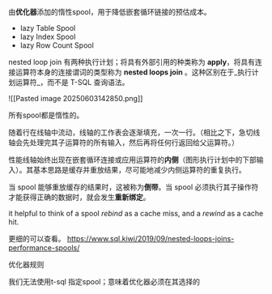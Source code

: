 
由**优化器**添加的惰性spool，用于降低嵌套循环链接的预估成本。

- lazy Table Spool
- lazy Index Spool
- lazy Row Count Spool


nested loop join 有两种执行计划；将具有外部引用的种类称为 **apply**，将具有连接运算符本身的连接谓词的类型称为 **nested loops join** 。这种区别在于_执行计划运算符_，而不是 T-SQL 查询语法。


![[Pasted image 20250603142850.png]]


所有spool都是惰性的。

随着行在线轴中流动，线轴的工作表会逐渐填充，一次一行。（相比之下，急切线轴会先处理完其子运算符的所有输入，然后再将任何行返回给父运算符。）

性能线轴始终出现在嵌套循环连接或应用运算符的**内侧**（图形执行计划中的下部输入）。其基本思路是缓存并重放结果，尽可能地减少内侧运算符的重复执行。

当 spool 能够重放缓存的结果时，这被称为**倒带**。当 spool 必须执行其子操作符才能获得正确的数据时，就会发生**重新绑定**。

it helpful to think of a spool _rebind_ as a cache miss, and a _rewind_ as a cache hit.


更细的可以查看。
https://www.sql.kiwi/2019/09/nested-loops-joins-performance-spools/

优化器规则

我们无法使用t-sql 指定spool；意味着优化器必须在其选择的




